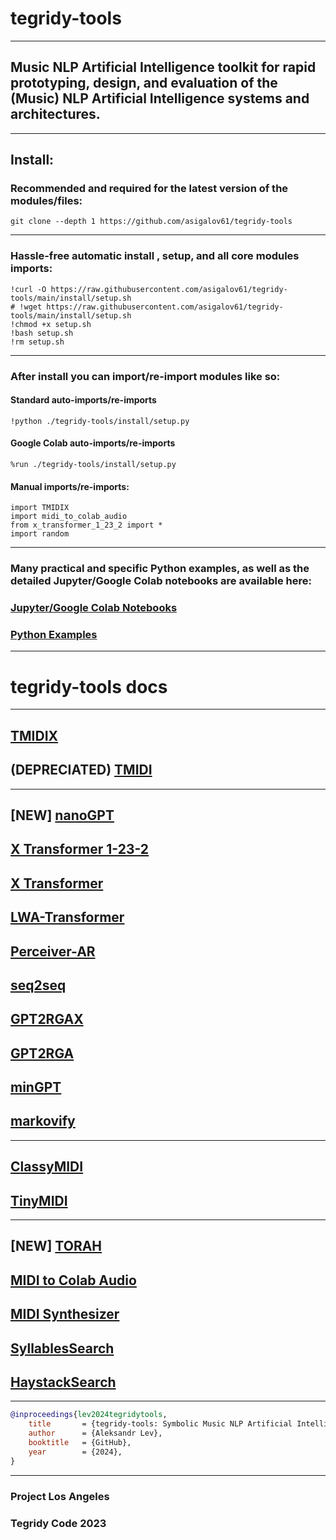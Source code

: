# tegridy-tools

***

## Music NLP Artificial Intelligence toolkit for rapid prototyping, design, and evaluation of the (Music) NLP Artificial Intelligence systems and architectures.

***
## Install:

### Recommended and required for the latest version of the modules/files: 

```
git clone --depth 1 https://github.com/asigalov61/tegridy-tools
```

***

### Hassle-free automatic install , setup, and all core modules imports:

```
!curl -O https://raw.githubusercontent.com/asigalov61/tegridy-tools/main/install/setup.sh
# !wget https://raw.githubusercontent.com/asigalov61/tegridy-tools/main/install/setup.sh
!chmod +x setup.sh
!bash setup.sh
!rm setup.sh
```

***

### After install you can import/re-import modules like so:

#### Standard auto-imports/re-imports

```
!python ./tegridy-tools/install/setup.py
```

#### Google Colab auto-imports/re-imports

```
%run ./tegridy-tools/install/setup.py
```

#### Manual imports/re-imports:

```
import TMIDIX
import midi_to_colab_audio
from x_transformer_1_23_2 import *
import random
```

***

### Many practical and specific Python examples, as well as the detailed Jupyter/Google Colab notebooks are available here:

### [Jupyter/Google Colab Notebooks](https://github.com/asigalov61/tegridy-tools/tree/main/tegridy-tools/notebooks)

### [Python Examples](https://github.com/asigalov61/tegridy-tools/tree/main/Examples)

***

# tegridy-tools docs

***

## [TMIDIX](https://asigalov61.github.io/tegridy-tools/TMIDIX.html)

## (DEPRECIATED) [TMIDI](https://asigalov61.github.io/tegridy-tools/TMIDI.html)

***
## [NEW] [nanoGPT](https://asigalov61.github.io/tegridy-tools/nanoGPT.html)
## [X Transformer 1-23-2](https://asigalov61.github.io/tegridy-tools/x_transformer_1_23_2.html)
## [X Transformer](https://asigalov61.github.io/tegridy-tools/x_transformer.html)
## [LWA-Transformer](https://asigalov61.github.io/tegridy-tools/lwa_transformer.html)
## [Perceiver-AR](https://asigalov61.github.io/tegridy-tools/Perceiver-AR.html)
## [seq2seq](https://asigalov61.github.io/tegridy-tools/seq2seq.html)
## [GPT2RGAX](https://asigalov61.github.io/tegridy-tools/GPT2RGAX.html)
## [GPT2RGA](https://asigalov61.github.io/tegridy-tools/GPT2RGA.html)
## [minGPT](https://asigalov61.github.io/tegridy-tools/minGPT.html)
## [markovify](https://asigalov61.github.io/tegridy-tools/markovify.html)

***

## [ClassyMIDI](https://asigalov61.github.io/tegridy-tools/ClassyMIDI.html)
## [TinyMIDI](https://asigalov61.github.io/tegridy-tools/TinyMIDI.html)

***

## [NEW] [TORAH](https://asigalov61.github.io/tegridy-tools/TORAH.html)
## [MIDI to Colab Audio](https://asigalov61.github.io/tegridy-tools/midi_to_colab_audio.html)
## [MIDI Synthesizer](https://asigalov61.github.io/tegridy-tools/MIDI_Synthesizer.html)
## [SyllablesSearch](https://asigalov61.github.io/tegridy-tools/SyllablesSearch.html)
## [HaystackSearch](https://asigalov61.github.io/tegridy-tools/HaystackSearch.html)

***

```bibtex
@inproceedings{lev2024tegridytools,
    title       = {tegridy-tools: Symbolic Music NLP Artificial Intelligence Toolkit},
    author      = {Aleksandr Lev},
    booktitle   = {GitHub},
    year        = {2024},
}
```
***

### Project Los Angeles
### Tegridy Code 2023
